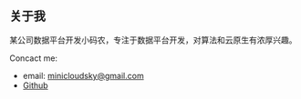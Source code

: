 ## 关于我
某公司数据平台开发小码农，专注于数据平台开发，对算法和云原生有浓厚兴趣。

Concact me:
- email: minicloudsky@gmail.com
- [Github](http://www.github.com/minicloudsky)
